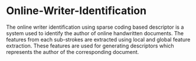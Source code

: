 # Online-Writer-Identification
The online writer identification using sparse coding based descriptor is a system used to identify the author of online handwritten documents. The features from each sub-strokes are extracted using local and global feature extraction. These features are used for generating descriptors which represents the author of the corresponding document.
